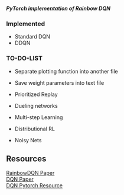 ##### PyTorch implementation of Rainbow DQN

### Implemented

- Standard DQN <br>
- DDQN

### TO-DO-LIST

- Separate plotting function into another file <br>
- Save weight parameters into text file <br>

- Prioritized Replay <br>
- Dueling networks <br>
- Multi-step Learning <br>
- Distributional RL <br>
- Noisy Nets

## Resources

[RainbowDQN Paper](https://arxiv.org/pdf/1710.02298) <br>
[DQN Paper](https://arxiv.org/pdf/1312.5602) <br>
[DQN Pytorch Resource](https://docs.pytorch.org/tutorials/intermediate/reinforcement_q_learning.html) <br>